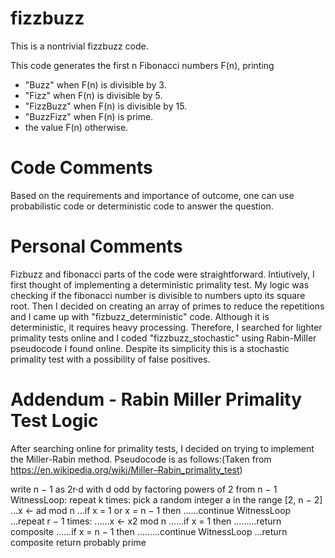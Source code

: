 # fizzbuzz
This is a nontrivial fizzbuzz code.

This code generates the first n Fibonacci numbers F(n), printing

* "Buzz" when F(n) is divisible by 3.
* "Fizz" when F(n) is divisible by 5.
* "FizzBuzz" when F(n) is divisible by 15.
* "BuzzFizz" when F(n) is prime.
* the value F(n) otherwise.

# Code Comments
Based on the requirements and importance of outcome, one can use probabilistic code or deterministic code to answer the question.

# Personal Comments
Fizbuzz and fibonacci parts of the code were straightforward.
Intiutively, I first thought of implementing a deterministic primality test. My logic was checking if the fibonacci number is divisible to numbers upto its square root. Then I decided on creating an array of primes to reduce the repetitions and I came up with "fizbuzz_deterministic" code. Although it is deterministic, it requires heavy processing. Therefore, I searched for lighter primality tests online and I coded "fizzbuzz_stochastic" using Rabin-Miller pseudocode I found online.
Despite its simplicity this is a stochastic primality test with a possibility of false positives. 

# Addendum - Rabin Miller Primality Test Logic
After searching online for primality tests, I decided on trying to implement the Miller-Rabin method. Pseudocode is as follows:(Taken from https://en.wikipedia.org/wiki/Miller–Rabin_primality_test)  
  
<p>
write n − 1 as 2r·d with d odd by factoring powers of 2 from n − 1  
WitnessLoop: repeat k times:  
pick a random integer a in the range [2, n − 2]
...x ← ad mod n  
...if x = 1 or x = n − 1 then  
......continue WitnessLoop  
...repeat r − 1 times:  
......x ← x2 mod n  
......if x = 1 then  
.........return composite  
......if x = n − 1 then  
.........continue WitnessLoop  
...return composite  
return probably prime  </p>

